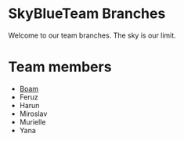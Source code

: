 # SkyBlueTeam Branches
Welcome to our team branches. The sky is our limit.

# Team members
 * [Boam](./Boam.md)
 * Feruz
 * Harun
 * Miroslav
 * Murielle
* Yana